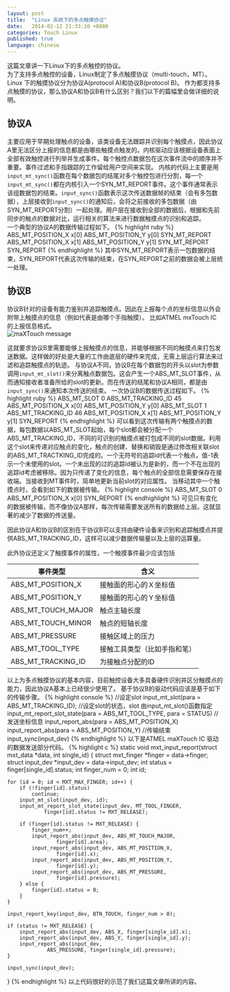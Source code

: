 ```yaml
---
layout: post
title:  "Linux 系统下的多点触摸协议"
date:   2014-02-12 21:33:10 +0800
categories: Touch Linux
published: true
language: chinese
---
```

这篇文章讲一下Linux下的多点触控的协议。<br>
为了支持多点触控的设备，Linux制定了多点触摸协议（multi-touch，MT）。
Linux 下的触摸协议分为协议A(protocol A)和协议B(protocol B)。
作为都支持多点触摸的协议，那么协议A和协议B有什么区别？我们以下的篇幅里会做详细的说明。

## <span id = "1">协议A</span>
主要应用于早期处理触点的设备，该类设备无法跟踪并识别每个触摸点，因此协议A里无法区分上报的信息都是由哪些触摸点触发的。内核驱动应该根据设备表面上全部有效触控进行列举并生成事件。每个触控点数据包在这次事件流中的顺序并不重要。事件过滤和手指跟踪的工作留给用户空间来实现。
内核的代码上主要是用`input_mt_sync()`函数在每个数据包的结尾对多个触控包进行分割，每一个`input_mt_sync()`都在内核引入一个SYN_MT_REPORT事件。这个事件通常表示该组数据包的结束。`input_sync()`函数表示这次传送数据帧的结束（会有多包数据），上层接收到`input_sync()`的通知后，会将之前接收的多包数据（由SYN_MT_REPORT分割）一起处理。用户层在接收到全部的数据后，根据和先前同步的触点的数据对比，运行相关的算法来进行数据触摸点的识别和追踪。<br>
一个典型的协议A的数据传输过程如下。
{% highlight ruby %}
    ABS_MT_POSITION_X x[0]
    ABS_MT_POSITION_Y y[0]
    SYN_MT_REPORT
    ABS_MT_POSITION_X x[1]
    ABS_MT_POSITION_Y y[1]
    SYN_MT_REPORT
    SYN_REPORT
{% endhighlight %}
其中SYN_MT_REPORT表示一包数据的结束，SYN_REPORT代表这次传输的结束，在SYN_REPORT之前的数据会被上层统一处理。

## <span id = "2">协议B</span>
协议B针对的设备有能力鉴别并追踪触摸点。因此在上报每个点的坐标信息以外会附带上触摸点的信息（例如代表是由哪个手指触摸）。
比如ATMEL mxTouch IC 的上报信息格式。<br>
![maXTouch message]({{site.baseurl}}/assets/image/touch-protocol-b-reportid.png)

这就要求协议B里需要能够上报触摸点的信息，并能够根据不同的触摸点来打包发送数据。这样做的好处是大量的工作由底层的硬件来完成，无需上层运行算法来过滤和追踪触摸点的轨迹。
与协议A不同，协议B在每个数据包的开头以slot为参数调用`input_mt_slot()`来分离触点数据包。这会产生一个ABS_MT_SLOT事件，从而通知接收者准备所给的slot的更新。而在传送的结尾和协议A相同，都是由`input_sync()`来通知本次传送的结束。
一次协议B的数据传送过程如下。
{% highlight ruby %}
   ABS_MT_SLOT 0
   ABS_MT_TRACKING_ID 45
   ABS_MT_POSITION_X x[0]
   ABS_MT_POSITION_Y y[0]
   ABS_MT_SLOT 1
   ABS_MT_TRACKING_ID 46
   ABS_MT_POSITION_X x[1]
   ABS_MT_POSITION_Y y[1]
   SYN_REPORT
{% endhighlight %}
可以看到这次传输有两个触摸点的数据，每包数据以ABS_MT_SLOT起始，每个slot都会被分配一个ABS_MT_TRACKING_ID，不同的可识别的触摸点被打包成不同的slot数据。利用这个slot来传递对应触点的变化，触点的创建、替换和销毁是通过修改相关联slot的ABS_MT_TRACTKING_ID完成的。一个无符号的追踪id代表一个触点，值-1表示一个未使用的slot。一个未出现的过的追踪id被认为是新的，而一个不在出现的追踪id考虑被移除。因为只传递了变化的信息，每个触点的全部信息需要保存在接收端。当接收到MT事件时，简单地更新当前slot的对应属性。
当移动其中一个触摸点时，会看到如下的数据被传输。
{% highlight console %}
   ABS_MT_SLOT 0
   ABS_MT_POSITION_X x[0]
   SYN_REPORT
{% endhighlight %}
可见只有变化的数据被传输，而不像协议A那样，每次传输需要发送所有的数据给上层。这就显著的减少了数据的传送量。

因此协议A和协议B的区别在于协议B可以支持由硬件设备来识别和追踪触摸点并提供ABS_MT_TRACKING_ID，这样可以减少数据传输量以及上层的运算量。

此外协议还定义了触摸事件的属性，一个触摸事件最少应该包括

事件类型|含义|
---|---|
ABS_MT_POSITION_X|接触面的形心的Ｘ坐标值|
ABS_MT_POSITION_Y|接触面的形心的Ｙ坐标值|
ABS_MT_TOUCH_MAJOR|触点主轴长度|
ABS_MT_TOUCH_MINOR|触点的短轴长度|
ABS_MT_PRESSURE|接触区域上的压力|
ABS_MT_TOOL_TYPE|接触工具类型（比如手指和笔）|
ABS_MT_TRACKING_ID|为接触点分配的ID|


以上为多点触摸协议的基本内容，目前触控设备大多具备硬件识别并区分触摸点的能力，因此协议A基本上已经很少使用了。
基于协议B的驱动代码应该是基于如下的传输步骤。
{% highlight console %}
//设定slot
input_mt_slot(para = ABS_MT_TRACKING_ID); 
//设定slot的状态，slot 由input_mt_slot()函数指定
input_mt_report_slot_state(para = ABS_MT_TOOL_TYPE, para = STATUS)
//发送坐标信息 
input_report_abs(para = ABS_MT_POSITION_X) 
input_report_abs(para = ABS_MT_POSITION_Y)
//传输结束
input_sync(input_dev) 
{% endhighlight %}
以下是ATMEL maXTouch IC 驱动的数据发送部分代码。
{% highlight c %}
static void mxt_input_report(struct mxt_data *data, int single_id)
{
	struct mxt_finger *finger = data->finger;
	struct input_dev *input_dev = data->input_dev;
	int status = finger[single_id].status;
	int finger_num = 0;
	int id;

	for (id = 0; id < MXT_MAX_FINGER; id++) {
		if (!finger[id].status)
			continue;
		input_mt_slot(input_dev, id);
		input_mt_report_slot_state(input_dev, MT_TOOL_FINGER,
				finger[id].status != MXT_RELEASE);

		if (finger[id].status != MXT_RELEASE) {
			finger_num++;
			input_report_abs(input_dev, ABS_MT_TOUCH_MAJOR,
					finger[id].area);
			input_report_abs(input_dev, ABS_MT_POSITION_X,
					finger[id].x);
			input_report_abs(input_dev, ABS_MT_POSITION_Y,
					finger[id].y);
			input_report_abs(input_dev, ABS_MT_PRESSURE,
					finger[id].pressure);
		} else {
			finger[id].status = 0;
		}
	}

	input_report_key(input_dev, BTN_TOUCH, finger_num > 0);

	if (status != MXT_RELEASE) {
		input_report_abs(input_dev, ABS_X, finger[single_id].x);
		input_report_abs(input_dev, ABS_Y, finger[single_id].y);
		input_report_abs(input_dev,
				 ABS_PRESSURE, finger[single_id].pressure);
	}

	input_sync(input_dev);
}
{% endhighlight %}
以上代码很好的示范了我们这篇文章所讲的内容。
